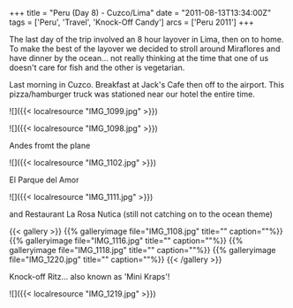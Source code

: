 +++
title = "Peru (Day 8) - Cuzco/Lima"
date = "2011-08-13T13:34:00Z"
tags = ['Peru', 'Travel', 'Knock-Off Candy']
arcs = ['Peru 2011']
+++



The last day of the trip involved an 8 hour layover in Lima, then on to home.
To make the best of the layover we decided to stroll around Miraflores and
have dinner by the ocean... not really thinking at the time that one of us
doesn't care for fish and the other is vegetarian.

Last morning in Cuzco. Breakfast at Jack's Cafe then off to the airport. 
This pizza/hamburger truck was stationed near our hotel the entire time.

![]({{< localresource "IMG_1099.jpg" >}})

![]({{< localresource "IMG_1098.jpg" >}})

Andes fromt the plane

![]({{< localresource "IMG_1102.jpg" >}})

El Parque del Amor

![]({{< localresource "IMG_1111.jpg" >}})

and Restaurant La Rosa Nutica (still not catching on to the ocean theme)

{{< gallery >}} {{% galleryimage file="IMG_1108.jpg" title=""
caption=""%}} {{% galleryimage file="IMG_1116.jpg" title="" caption=""%}} {{%
galleryimage file="IMG_1118.jpg" title="" caption=""%}} {{% galleryimage
file="IMG_1220.jpg" title="" caption=""%}} {{< /gallery >}}

Knock-off Ritz... also known as 'Mini Kraps'!

![]({{< localresource "IMG_1219.jpg" >}})

